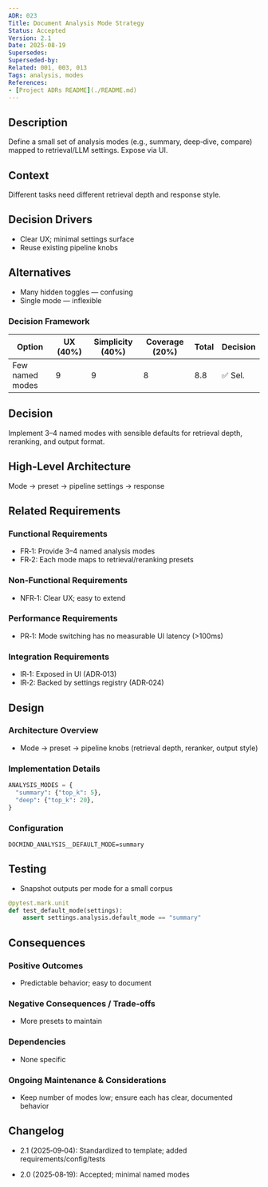 ```yaml
---
ADR: 023
Title: Document Analysis Mode Strategy
Status: Accepted
Version: 2.1
Date: 2025-08-19
Supersedes:
Superseded-by:
Related: 001, 003, 013
Tags: analysis, modes
References:
- [Project ADRs README](./README.md)
---
```


## Description

Define a small set of analysis modes (e.g., summary, deep‑dive, compare) mapped to retrieval/LLM settings. Expose via UI.

## Context

Different tasks need different retrieval depth and response style.

## Decision Drivers

- Clear UX; minimal settings surface
- Reuse existing pipeline knobs

## Alternatives

- Many hidden toggles — confusing
- Single mode — inflexible

### Decision Framework

| Option           | UX (40%) | Simplicity (40%) | Coverage (20%) | Total | Decision |
| ---------------- | -------- | ---------------- | -------------- | ----- | -------- |
| Few named modes  | 9        | 9                | 8              | 8.8   | ✅ Sel.  |

## Decision

Implement 3–4 named modes with sensible defaults for retrieval depth, reranking, and output format.

## High-Level Architecture

Mode → preset → pipeline settings → response

## Related Requirements

### Functional Requirements

- FR‑1: Provide 3–4 named analysis modes
- FR‑2: Each mode maps to retrieval/reranking presets

### Non-Functional Requirements

- NFR‑1: Clear UX; easy to extend

### Performance Requirements

- PR‑1: Mode switching has no measurable UI latency (>100ms)

### Integration Requirements

- IR‑1: Exposed in UI (ADR‑013)
- IR‑2: Backed by settings registry (ADR‑024)

## Design

### Architecture Overview

- Mode → preset → pipeline knobs (retrieval depth, reranker, output style)

### Implementation Details

```python
ANALYSIS_MODES = {
  "summary": {"top_k": 5},
  "deep": {"top_k": 20},
}
```

### Configuration

```env
DOCMIND_ANALYSIS__DEFAULT_MODE=summary
```

## Testing

- Snapshot outputs per mode for a small corpus

```python
@pytest.mark.unit
def test_default_mode(settings):
    assert settings.analysis.default_mode == "summary"
```

## Consequences

### Positive Outcomes

- Predictable behavior; easy to document

### Negative Consequences / Trade-offs

- More presets to maintain

### Dependencies

- None specific

### Ongoing Maintenance & Considerations

- Keep number of modes low; ensure each has clear, documented behavior

## Changelog

- 2.1 (2025‑09‑04): Standardized to template; added requirements/config/tests

- 2.0 (2025‑08‑19): Accepted; minimal named modes
